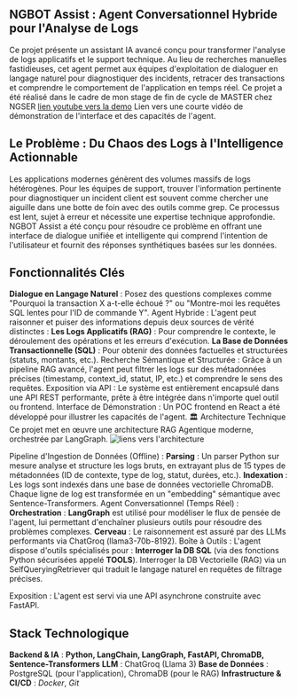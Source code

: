 ## NGBOT Assist : Agent Conversationnel Hybride pour l'Analyse de Logs
Ce projet présente un assistant IA avancé conçu pour transformer l'analyse de logs applicatifs et le support technique. Au lieu de recherches manuelles fastidieuses, cet agent permet aux équipes d'exploitation de dialoguer en langage naturel pour diagnostiquer des incidents, retracer des transactions et comprendre le comportement de l'application en temps réel.
Ce projet a été réalisé dans le cadre de mon stage de fin de cycle de MASTER chez NGSER
[lien youtube vers la demo](https://youtu.be/RZADO153XmI )
Lien vers une courte vidéo de démonstration de l'interface et des capacités de l'agent.
## Le Problème : Du Chaos des Logs à l'Intelligence Actionnable
Les applications modernes génèrent des volumes massifs de logs hétérogènes. Pour les équipes de support, trouver l'information pertinente pour diagnostiquer un incident client est souvent comme chercher une aiguille dans une botte de foin avec des outils comme grep. Ce processus est lent, sujet à erreur et nécessite une expertise technique approfondie.
NGBOT Assist a été conçu pour résoudre ce problème en offrant une interface de dialogue unifiée et intelligente qui comprend l'intention de l'utilisateur et fournit des réponses synthétiques basées sur les données.
## Fonctionnalités Clés
**Dialogue en Langage Naturel** : Posez des questions complexes comme "Pourquoi la transaction X a-t-elle échoué ?" ou "Montre-moi les requêtes SQL lentes pour l'ID de commande Y".
Agent Hybride : L'agent peut raisonner et puiser des informations depuis deux sources de vérité distinctes :
**Les Logs Applicatifs (RAG)** : Pour comprendre le contexte, le déroulement des opérations et les erreurs d'exécution.
**La Base de Données Transactionnelle (SQL)** : Pour obtenir des données factuelles et structurées (statuts, montants, etc.).
Recherche Sémantique et Structurée : Grâce à un pipeline RAG avancé, l'agent peut filtrer les logs sur des métadonnées précises (timestamp, context_id, statut, IP, etc.) et comprendre le sens des requêtes.
Exposition via API : Le système est entièrement encapsulé dans une API REST performante, prête à être intégrée dans n'importe quel outil ou frontend.
Interface de Démonstration : Un POC frontend en React a été développé pour illustrer les capacités de l'agent.
🏛️ Architecture Technique
Ce projet met en œuvre une architecture RAG Agentique moderne, orchestrée par LangGraph.
![liens vers l'architecture](https://drive.google.com/file/d/10f3fk2HX0i9dPwPQRxaPj1W77H2WDo3O/view?usp=sharing )

Pipeline d'Ingestion de Données (Offline) :
**Parsing** : Un parser Python sur mesure analyse et structure les logs bruts, en extrayant plus de 15 types de métadonnées (ID de contexte, type de log, statut, durées, etc.).
**Indexation** : Les logs sont indexés dans une base de données vectorielle ChromaDB. Chaque ligne de log est transformée en un "embedding" sémantique avec Sentence-Transformers.
Agent Conversationnel (Temps Réel) :
**Orchestration** : **LangGraph** est utilisé pour modéliser le flux de pensée de l'agent, lui permettant d'enchaîner plusieurs outils pour résoudre des problèmes complexes.
**Cerveau** : Le raisonnement est assuré par des LLMs performants via ChatGroq (llama3-70b-8192).
Boîte à Outils : L'agent dispose d'outils spécialisés pour :
**Interroger la DB SQL** (via des fonctions Python sécurisées appelé **TOOLS**).
Interroger la DB Vectorielle (RAG) via un SelfQueryingRetriever qui traduit le langage naturel en requêtes de filtrage précises.

Exposition : L'agent est servi via une API asynchrone construite avec FastAPI.
## Stack Technologique
**Backend & IA** : **Python, LangChain, LangGraph, FastAPI, ChromaDB, Sentence-Transformers**
**LLM** : ChatGroq (Llama 3)
**Base de Données** : PostgreSQL (pour l'application), ChromaDB (pour le RAG)
**Infrastructure & CI/CD** :  *Docker*, *Git*
